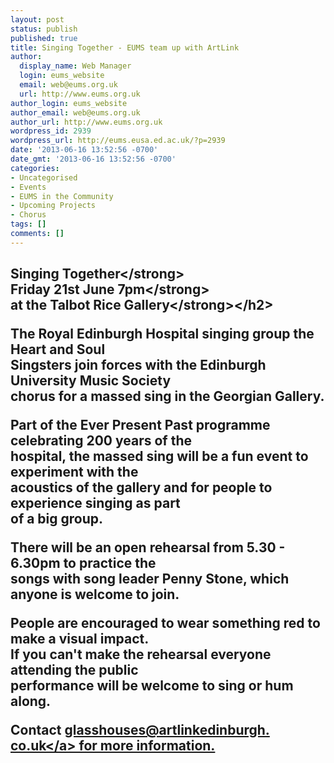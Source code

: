 ```yaml
---
layout: post
status: publish
published: true
title: Singing Together - EUMS team up with ArtLink
author:
  display_name: Web Manager
  login: eums_website
  email: web@eums.org.uk
  url: http://www.eums.org.uk
author_login: eums_website
author_email: web@eums.org.uk
author_url: http://www.eums.org.uk
wordpress_id: 2939
wordpress_url: http://eums.eusa.ed.ac.uk/?p=2939
date: '2013-06-16 13:52:56 -0700'
date_gmt: '2013-06-16 13:52:56 -0700'
categories:
- Uncategorised
- Events
- EUMS in the Community
- Upcoming Projects
- Chorus
tags: []
comments: []
---
```

<h2><strong>Singing Together<&#47;strong><br />
<strong>Friday 21st June 7pm<&#47;strong><br />
<strong>at the Talbot Rice Gallery<&#47;strong><&#47;h2><br />
 </p>
<p>The Royal Edinburgh Hospital singing group the Heart and Soul<br />
Singsters join forces with the Edinburgh University Music Society<br />
chorus for a massed sing in the Georgian Gallery.</p>
<p>Part of the Ever Present Past programme celebrating 200 years of the<br />
hospital, the massed sing will be a fun event to experiment with the<br />
acoustics of the gallery and for people to experience singing as part<br />
of a big group.</p>
<p>There will be an open rehearsal from 5.30 - 6.30pm to practice the<br />
songs with song leader Penny Stone, which anyone is welcome to join.</p>
<p>People are encouraged to wear something red to make a visual impact.<br />
If you can't make the rehearsal everyone attending the public<br />
performance will be welcome to sing or hum along.</p>
<p>Contact <a href="mailto:glasshouses@artlinkedinburgh.co.uk" target="_blank">glasshouses@artlinkedinburgh.<wbr &#47;>co.uk<&#47;a> for more information.</p>
